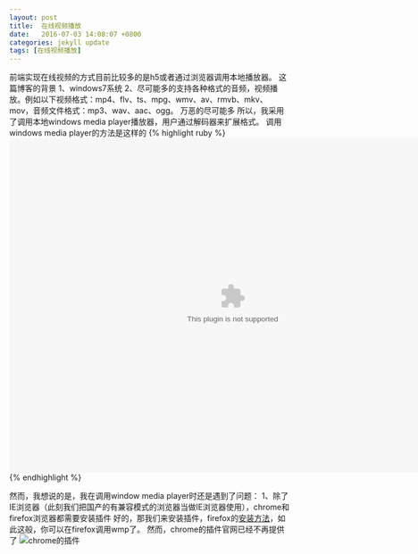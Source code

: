 ```yaml
---
layout: post
title:  在线视频播放
date:   2016-07-03 14:08:07 +0800
categories: jekyll update
tags: [在线视频播放]
---
```

前端实现在线视频的方式目前比较多的是h5或者通过浏览器调用本地播放器。
这篇博客的背景
1、windows7系统
2、尽可能多的支持各种格式的音频，视频播放。例如以下视频格式：mp4、flv、ts、mpg、wmv、av、rmvb、mkv、mov，音频文件格式：mp3、wav、aac、ogg。
万恶的尽可能多
所以，我采用了调用本地windows media player播放器，用户通过解码器来扩展格式。
调用windows media player的方法是这样的
{% highlight ruby %}
<object id="MediaPlayer" classid="clsid:22D6F312-B0F6-11D0-94AB-0080C74C7E95" width="800" height="600" standby="Loading Windows Media Player components…" type="application/x-oleobject" codebase="http://activex.microsoft.com/activex/controls/mplayer/en/nsmp2inf.cab#Version=6,4,7,1112">
    <param name="FileName" value="test.avi">
    <param name="AutoStart" value="true">
    <param name="ShowControls" value="true">
    <param name="BufferingTime" value="2">
    <param name="ShowStatusBar" value="true">
    <param name="AutoSize" value="true">
    <param name="InvokeURLs" value="false">
    <param name="AnimationatStart" value="1">
    <param name="TransparentatStart" value="1">
    <param name="Loop" value="1">
    <embed type="application/x-mplayer2" src="test.avi" name="MediaPlayer" autostart="1" showstatusbar="1" showdisplay="1" showcontrols="1" loop="0" videoborder3d="0" pluginspage="http://www.microsoft.com/Windows/MediaPlayer/" width="800" height="600"></embed>
</object>
{% endhighlight %}

然而，我想说的是，我在调用window media player时还是遇到了问题：
1、除了IE浏览器（此刻我们把国产的有兼容模式的浏览器当做IE浏览器使用），chrome和firefox浏览器都需要安装插件
好的，那我们来安装插件，firefox的[安装方法]，如此这般，你可以在firefox调用wmp了。
然而，chrome的插件官网已经不再提供了
![chrome的插件]




[安装方法]:https://support.mozilla.org/zh-CN/kb/%E5%9C%A8%20Firefox%20%E4%B8%AD%E4%BD%BF%E7%94%A8%20Windows%20Media%20Player%20%E6%8F%92%E4%BB%B6#w_goceacki
[chrome的插件]:http://7xuyc3.com1.z0.glb.clouddn.com/chrome%E6%8F%92%E4%BB%B6%E5%AE%98%E7%BD%91.png